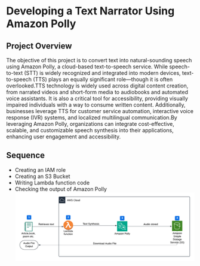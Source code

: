 # Developing a Text Narrator Using Amazon Polly
## Project Overview
The objective of this project is to convert text into natural-sounding speech using Amazon Polly, a cloud-based text-to-speech service. While speech-to-text (STT) is widely recognized and integrated into modern devices, text-to-speech (TTS) plays an equally significant role—though it is often overlooked.TTS technology is widely used across digital content creation, from narrated videos and short-form media to audiobooks and automated voice assistants. It is also a critical tool for accessibility, providing visually impaired individuals with a way to consume written content. Additionally, businesses leverage TTS for customer service automation, interactive voice response (IVR) systems, and localized multilingual communication.By leveraging Amazon Polly, organizations can integrate cost-effective, scalable, and customizable speech synthesis into their applications, enhancing user engagement and accessibility.
## Sequence
- Creating an IAM role
- Creating an S3 Bucket
- Writing Lambda function code
- Checking the output of Amazon Polly
![Architecture Diagram of text to narrator](text_tospeech/text_to_speech_diagram.png)
